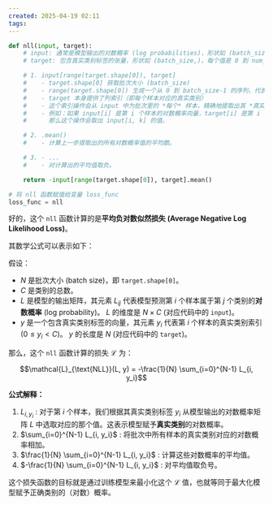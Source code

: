 ```yaml
---
created: 2025-04-19 02:11
tags:
---
```

```python
def nll(input, target):
    # input: 通常是模型输出的对数概率 (log probabilities)，形状如 (batch_size, num_classes)
    # target: 包含真实类别标签的张量，形状如 (batch_size,)，每个值是 0 到 num_classes-1 的整数

    # 1. input[range(target.shape[0]), target]
    #    - target.shape[0] 获取批次大小 (batch_size)
    #    - range(target.shape[0]) 生成一个从 0 到 batch_size-1 的序列，代表行索引
    #    - target 本身提供了列索引（即每个样本对应的真实类别）
    #    - 这个索引操作会从 input 中为批次里的 *每个* 样本，精确地提取出其 *真实类别* 对应的那个对数概率值。
    #    - 例如：如果 input[i] 是第 i 个样本的对数概率向量，target[i] 是第 i 个样本的真实类别 k，
    #      那么这个操作会取出 input[i, k] 的值。

    # 2. .mean()
    #    - 计算上一步提取出的所有对数概率值的平均数。

    # 3. - ...
    #    - 对计算出的平均值取负。

    return -input[range(target.shape[0]), target].mean()

# 将 nll 函数赋值给变量 loss_func
loss_func = nll
```

好的，这个 `nll` 函数计算的是**平均负对数似然损失 (Average Negative Log Likelihood Loss)**。

其数学公式可以表示如下：

假设：

* $N$ 是批次大小 (batch size)，即 `target.shape[0]`。
* $C$ 是类别的总数。
* $L$ 是模型的输出矩阵，其元素 $L_{ij}$ 代表模型预测第 $i$ 个样本属于第 $j$ 个类别的**对数概率** (log probability)。 $L$ 的维度是 $N \times C$ (对应代码中的 `input`)。
* $y$ 是一个包含真实类别标签的向量，其元素 $y_i$ 代表第 $i$ 个样本的真实类别索引 ($0 \le y_i < C$)。 $y$ 的长度是 $N$ (对应代码中的 `target`)。

那么，这个 `nll` 函数计算的损失 $\mathcal{L}$ 为：

$$\mathcal{L}_{\text{NLL}}(L, y) = -\frac{1}{N} \sum_{i=0}^{N-1} L_{i, y_i}$$

**公式解释：**

1.  $L_{i, y_i}$ : 对于第 $i$ 个样本，我们根据其真实类别标签 $y_i$ 从模型输出的对数概率矩阵 $L$ 中选取对应的那个值。这表示模型赋予**真实类别**的对数概率。
2.  $\sum_{i=0}^{N-1} L_{i, y_i}$ : 将批次中所有样本的真实类别对应的对数概率相加。
3.  $\frac{1}{N} \sum_{i=0}^{N-1} L_{i, y_i}$ : 计算这些对数概率的平均值。
4.  $-\frac{1}{N} \sum_{i=0}^{N-1} L_{i, y_i}$ : 对平均值取负号。

这个损失函数的目标就是通过训练模型来最小化这个 $\mathcal{L}$ 值，也就等同于最大化模型赋予正确类别的（对数）概率。